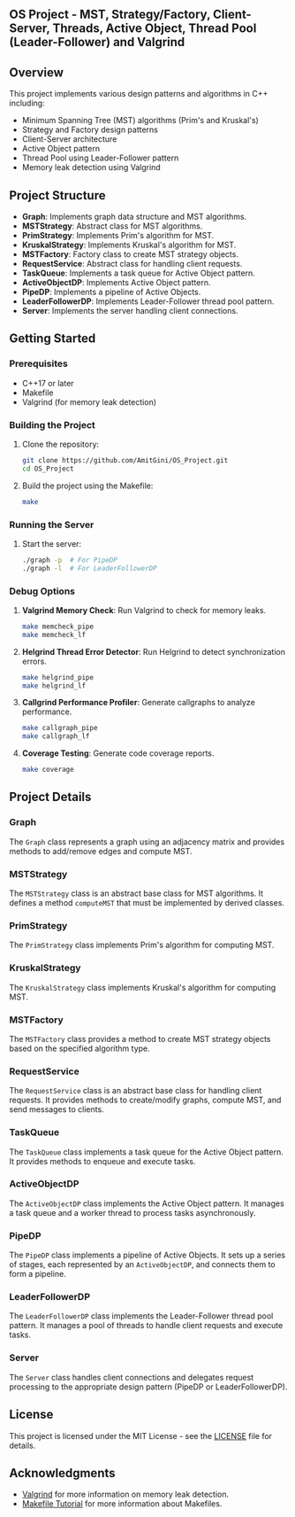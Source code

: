 
## OS Project - MST, Strategy/Factory, Client-Server, Threads, Active Object, Thread Pool (Leader-Follower) and Valgrind

## Overview

This project implements various design patterns and algorithms in C++ including:
- Minimum Spanning Tree (MST) algorithms (Prim's and Kruskal's)
- Strategy and Factory design patterns
- Client-Server architecture
- Active Object pattern
- Thread Pool using Leader-Follower pattern
- Memory leak detection using Valgrind

## Project Structure

- **Graph**: Implements graph data structure and MST algorithms.
- **MSTStrategy**: Abstract class for MST algorithms.
- **PrimStrategy**: Implements Prim's algorithm for MST.
- **KruskalStrategy**: Implements Kruskal's algorithm for MST.
- **MSTFactory**: Factory class to create MST strategy objects.
- **RequestService**: Abstract class for handling client requests.
- **TaskQueue**: Implements a task queue for Active Object pattern.
- **ActiveObjectDP**: Implements Active Object pattern.
- **PipeDP**: Implements a pipeline of Active Objects.
- **LeaderFollowerDP**: Implements Leader-Follower thread pool pattern.
- **Server**: Implements the server handling client connections.

## Getting Started

### Prerequisites

- C++17 or later
- Makefile
- Valgrind (for memory leak detection)

### Building the Project

1. Clone the repository:
    ```bash
    git clone https://github.com/AmitGini/OS_Project.git
    cd OS_Project
    ```

2. Build the project using the Makefile:
    ```bash
    make
    ```

### Running the Server

1. Start the server:
    ```bash
    ./graph -p  # For PipeDP
    ./graph -l  # For LeaderFollowerDP
    ```

### Debug Options

1. **Valgrind Memory Check**: Run Valgrind to check for memory leaks.
   ```bash
   make memcheck_pipe
   make memcheck_lf
   ```

2. **Helgrind Thread Error Detector**: Run Helgrind to detect synchronization errors.
   ```bash
   make helgrind_pipe
   make helgrind_lf
   ```

3. **Callgrind Performance Profiler**: Generate callgraphs to analyze performance.
   ```bash
   make callgraph_pipe
   make callgraph_lf
   ```

4. **Coverage Testing**: Generate code coverage reports.
   ```bash
   make coverage
   ```

## Project Details

### Graph

The `Graph` class represents a graph using an adjacency matrix and provides methods to add/remove edges and compute MST.

### MSTStrategy

The `MSTStrategy` class is an abstract base class for MST algorithms. It defines a method `computeMST` that must be implemented by derived classes.

### PrimStrategy

The `PrimStrategy` class implements Prim's algorithm for computing MST.

### KruskalStrategy

The `KruskalStrategy` class implements Kruskal's algorithm for computing MST.

### MSTFactory

The `MSTFactory` class provides a method to create MST strategy objects based on the specified algorithm type.

### RequestService

The `RequestService` class is an abstract base class for handling client requests. It provides methods to create/modify graphs, compute MST, and send messages to clients.

### TaskQueue

The `TaskQueue` class implements a task queue for the Active Object pattern. It provides methods to enqueue and execute tasks.

### ActiveObjectDP

The `ActiveObjectDP` class implements the Active Object pattern. It manages a task queue and a worker thread to process tasks asynchronously.

### PipeDP

The `PipeDP` class implements a pipeline of Active Objects. It sets up a series of stages, each represented by an `ActiveObjectDP`, and connects them to form a pipeline.

### LeaderFollowerDP

The `LeaderFollowerDP` class implements the Leader-Follower thread pool pattern. It manages a pool of threads to handle client requests and execute tasks.

### Server

The `Server` class handles client connections and delegates request processing to the appropriate design pattern (PipeDP or LeaderFollowerDP).

## License

This project is licensed under the MIT License - see the [LICENSE](LICENSE) file for details.

## Acknowledgments

- [Valgrind](http://valgrind.org/) for more information on memory leak detection.
- [Makefile Tutorial](https://makefiletutorial.com/) for more information about Makefiles.
